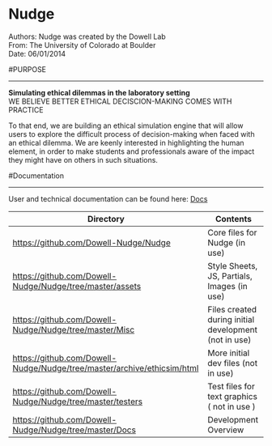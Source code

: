# Nudge

Authors: Nudge was created by the Dowell Lab    
From: The University of Colorado at Boulder     
Date: 06/01/2014

#PURPOSE
***

<b>Simulating ethical dilemmas in the laboratory setting</b>       
WE BELIEVE BETTER ETHICAL DECISCION-MAKING COMES WITH PRACTICE      

To that end, we are building an ethical simulation engine that will allow users to explore the difficult process of decision-making 
when faced with an ethical dilemma. We are keenly interested in highlighting the human element, in order to make students 
and professionals aware of the impact they might have on others in such situations.    

#Documentation
***

User and technical documentation can be found here: [Docs](https://github.com/Dowell-Nudge/Nudge/tree/master/Docs)    

| Directory | Contents | 
| ------ | ---- | 
| https://github.com/Dowell-Nudge/Nudge | Core files for Nudge (in use) |
| https://github.com/Dowell-Nudge/Nudge/tree/master/assets | Style Sheets, JS, Partials, Images (in use) | 
| https://github.com/Dowell-Nudge/Nudge/tree/master/Misc | Files created during initial development (not in use) | 
| https://github.com/Dowell-Nudge/Nudge/tree/master/archive/ethicsim/html | More initial dev files (not in use) | 
| https://github.com/Dowell-Nudge/Nudge/tree/master/testers | Test files for text graphics ( not in use ) | 
| https://github.com/Dowell-Nudge/Nudge/tree/master/Docs | Development Overview | 
